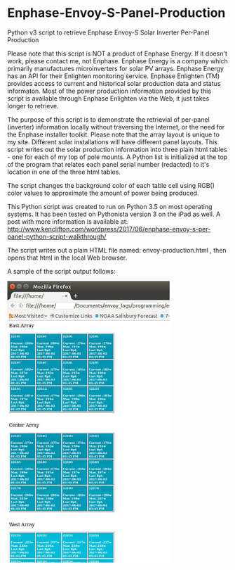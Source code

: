 # Enphase-Envoy-S-Panel-Production
Python v3 script to retrieve Enphase Envoy-S Solar Inverter Per-Panel Production

Please note that this script is NOT a product of Enphase Energy. If it doesn't work, please contact me, not Enphase. Enphase Energy is a company which primarily manufactures microinverters for solar PV arrays. Enphase Energy has an API for their Enlighten monitoring service. Enphase Enlighten (TM) provides access to current and historical solar production data and status informaton. Most of the power production information provided by this script is available through Enphase Enlighten via the Web, it just takes longer to retrieve.

The purpose of this script is to demonstrate the retrievial of per-panel (inverter) information locally without traversing the Internet, or the need for the Enphase installer toolkit.
Please note that the array layout is unique to my site.  Different solar installations will have different panel layouts.  This script writes out the solar production information into three plain html tables - one for each of my top of pole mounts.  A Python list is initialized at the top of the program that relates each panel serial number (redacted) to it's location in one of the three html tables.  

The script changes the background color of each table cell using RGB() color values to approximate the amount of power being produced.

This Python script was created to run on Python 3.5 on most operating systems.
It has been tested on Pythonista version 3 on the iPad as well.
A post with more information is available at: http://www.kenclifton.com/wordpress/2017/06/enphase-envoy-s-per-panel-python-script-walkthrough/

The script writes out a plain HTML file named: envoy-production.html , then opens that html in the local Web browser.

A sample of the script output follows:

![Screenshot of Solar Production](production-screenshot.png)

